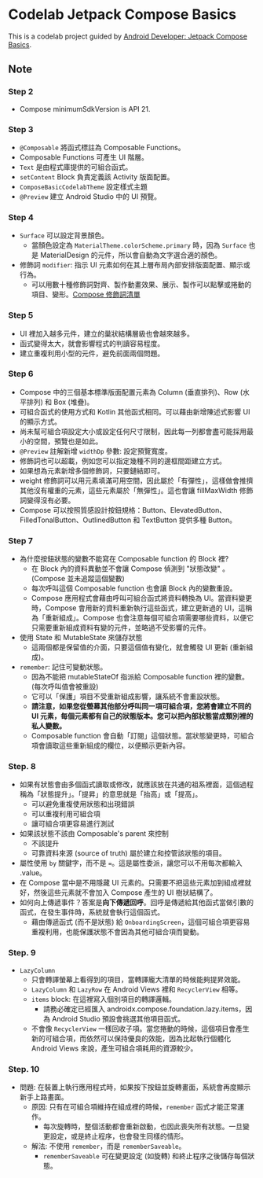 # Codelab Jetpack Compose Basics

This is a codelab project guided by [Android Developer: Jetpack Compose Basics](https://developer.android.com/codelabs/jetpack-compose-basics?hl=zh-tw).

## Note

### Step 2

- Compose minimumSdkVersion is API 21.

### Step 3

- `@Composable` 將函式標註為 Composable Functions。
- Composable Functions 可產生 UI 階層。
- `Text` 是由程式庫提供的可組合函式。
- `setContent` Block 負責定義該 Activity 版面配置。
- `ComposeBasicCodelabTheme` 設定樣式主題
- `@Preview` 建立 Android Studio 中的 UI 預覽。

### Step 4

- `Surface` 可以設定背景顏色。
  - 當顏色設定為 `MaterialTheme.colorScheme.primary` 時，因為 `Surface` 也是 MaterialDesign 的元件，所以會自動為文字選合適的顏色。
- 修飾詞 `modifier`: 指示 UI 元素如何在其上層布局內部安排版面配置、顯示或行為。
  - 可以用數十種修飾詞對齊、製作動畫效果、展示、製作可以點擊或捲動的項目、變形。[Compose 修飾詞清單](https://developer.android.com/jetpack/compose/modifiers-list?hl=zh-tw)

### Step 5

- UI 裡加入越多元件，建立的巢狀結構層級也會越來越多。
- 函式變得太大，就會影響程式的判讀容易程度。
- 建立重複利用小型的元件，避免前面兩個問題。

### Step 6

- Compose 中的三個基本標準版面配置元素為 Column (垂直排列)、Row (水平排列) 和 Box (堆疊)。
- 可組合函式的使用方式和 Kotlin 其他函式相同。可以藉由新增陳述式影響 UI 的顯示方式。
- 尚未幫可組合項設定大小或設定任何尺寸限制，因此每一列都會盡可能採用最小的空間，預覽也是如此。 
- `@Preview` 註解新增 `widthDp` 參數: 設定預覽寬度。
- 修飾詞也可以超載，例如您可以指定幾種不同的邊框間距建立方式。
- 如果想為元素新增多個修飾詞，只要鏈結即可。
- weight 修飾詞可以用元素填滿可用空間，因此屬於「有彈性」，這樣做會推擠其他沒有權重的元素，這些元素屬於「無彈性」。這也會讓 fillMaxWidth 修飾詞變得沒有必要。
- Compose 可以按照質感設計按鈕規格：Button、ElevatedButton、FilledTonalButton、OutlinedButton 和 TextButton 提供多種 Button。

### Step 7

- 為什麼按鈕狀態的變數不能寫在 Composable function 的 Block 裡?
  - 在 Block 內的資料異動並不會讓 Compose 偵測到 "狀態改變" 。(Compose 並未追蹤這個變數)
  - 每次呼叫這個 Composable function 也會讓 Block 內的變數重設。
  - Compose 應用程式會藉由呼叫可組合函式將資料轉換為 UI。當資料變更時，Compose 會用新的資料重新執行這些函式，建立更新過的 UI，這稱為「重新組成」。Compose 也會注意每個可組合項需要哪些資料，以便它只需要重新組成資料有變的元件，並略過不受影響的元件。
- 使用 State 和 MutableState 來儲存狀態
  - 這兩個都是保留值的介面，只要這個值有變化，就會觸發 UI 更新 (重新組成)。
- `remember`: 記住可變動狀態。
    - 因為不能把 mutableStateOf 指派給 Composable function 裡的變數。(每次呼叫值會被重設)
    - 它可以「保護」項目不受重新組成影響，讓系統不會重設狀態。
    - **請注意，如果您從螢幕其他部分呼叫同一項可組合項，您將會建立不同的 UI 元素，每個元素都有自己的狀態版本。您可以把內部狀態當成類別裡的私人變數。**
    - Composable function 會自動「訂閱」這個狀態。當狀態變更時，可組合項會讀取這些重新組成的欄位，以便顯示更新內容。

### Step. 8

- 如果有狀態會由多個函式讀取或修改，就應該放在共通的祖系裡面，這個過程稱為「狀態提升」。「提昇」的意思就是「抬高」或「提高」。
  - 可以避免重複使用狀態和出現錯誤
  - 可以重複利用可組合項
  - 讓可組合項更容易進行測試
- 如果該狀態不該由 Composable's parent 來控制
  - 不該提升
  - 可靠資料來源 (source of truth) 屬於建立和控管該狀態的項目。
- 屬性使用 `by` 關鍵字，而不是 `=`。這是屬性委派，讓您可以不用每次都輸入 .value。
- 在 Compose 當中是不用隱藏 UI 元素的。只需要不把這些元素加到組成裡就好，然後這些元素就不會加入 Compose 產生的 UI 樹狀結構了。
- 如何向上傳遞事件？答案是**向下傳遞回呼**。回呼是傳遞給其他函式當做引數的函式，在發生事件時，系統就會執行這個函式。
  - 藉由傳遞函式 (而不是狀態) 給 `OnboardingScreen`，這個可組合項更容易重複利用，也能保護狀態不會因為其他可組合項而變動。

### Step. 9 

- `LazyColumn`
  - 只會轉譯螢幕上看得到的項目，當轉譯龐大清單的時候能夠提昇效能。
  - `LazyColumn` 和 `LazyRow` 在 Android Views 裡和 `RecyclerView` 相等。
  - `items` block: 在這裡寫入個別項目的轉譯邏輯。
    - 請務必確定已經匯入 androidx.compose.foundation.lazy.items，因為 Android Studio 預設會挑選其他項目函式。
  - 不會像 `RecyclerView` 一樣回收子項。當您捲動的時候，這個項目會產生新的可組合項，而依然可以保持優良的效能，因為比起執行個體化 Android Views 來說，產生可組合項耗用的資源較少。

### Step. 10

- 問題: 在裝置上執行應用程式時，如果按下按鈕並旋轉畫面，系統會再度顯示新手上路畫面。
  - 原因: 只有在可組合項維持在組成裡的時候，`remember` 函式才能正常運作。
    - 每次旋轉時，整個活動都會重新啟動，也因此喪失所有狀態。一旦變更設定，或是終止程序，也會發生同樣的情形。
  - 解法: 不使用 `remember`，而是 `rememberSaveable`。
    - `rememberSaveable` 可在變更設定 (如旋轉) 和終止程序之後儲存每個狀態。